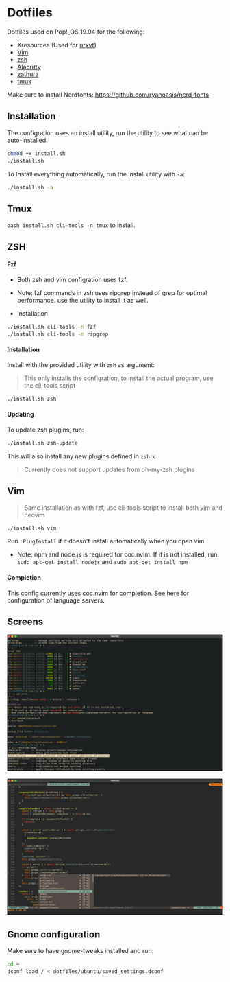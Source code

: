 # Dotfiles

Dotfiles used on Pop!\_OS 19.04 for the following:

- Xresources (Used for [urxvt](https://wiki.archlinux.org/index.php/Rxvt-unicode))
- [Vim](http://vim.org)
- [zsh](http://zsh.sourceforge.net)
- [Alacritty](https://github.com/jwilm/alacritty)
- [zathura](https://git.pwmt.org/pwmt/zathura)
- [tmux](https://github.com/tmux/tmux)

Make sure to install Nerdfonts: https://github.com/ryanoasis/nerd-fonts

## Installation

The configration uses an install utility, run the utility to see what can be auto-installed.

```sh
chmod +x install.sh
./install.sh
```

To Install everything automatically, run the install utility with `-a`:

```sh
./install.sh -a
```

## Tmux

`bash install.sh cli-tools -n tmux` to install.

## ZSH

#### Fzf

- Both zsh and vim configration uses fzf.
- Note: fzf commands in zsh uses ripgrep instead of grep for optimal performance.
  use the utility to install it as well.

- Installation

```sh
./install.sh cli-tools -n fzf
./install.sh cli-tools -n ripgrep
```

#### Installation

Install with the provided utility with `zsh` as argument:

> This only installs the configration, to install the actual program, use the cli-tools script

```sh
./install.sh zsh
```

#### Updating

To update zsh plugins, run:

```sh
./install.sh zsh-update
```

This will also install any new plugins defined in `zshrc`

> Currently does not support updates from oh-my-zsh plugins

## Vim

> Same installation as with fzf, use cli-tools script to install both vim and neovim

```sh
./install.sh vim
```

Run `:PlugInstall` if it doesn't install automatically when you open vim.

- Note: npm and node.js is required for coc.nvim. If it is not installed, run:
  `sudo apt-get install nodejs` and `sudo apt-get install npm`

#### Completion

This config currently uses coc.nvim for completion.
See [here](https://github.com/neoclide/coc.nvim/wiki/Language-servers) for configuration of language
servers.

## Screens

![zsh alacritty](screenshots/zsh-alacritty.png?raw=true)

![vim_coc autocompletion](screenshots/vim-coc.png?raw=true)

## Gnome configuration

Make sure to have gnome-tweaks installed and run:

```sh
cd ~
dconf load / < dotfiles/ubuntu/saved_settings.dconf
```
